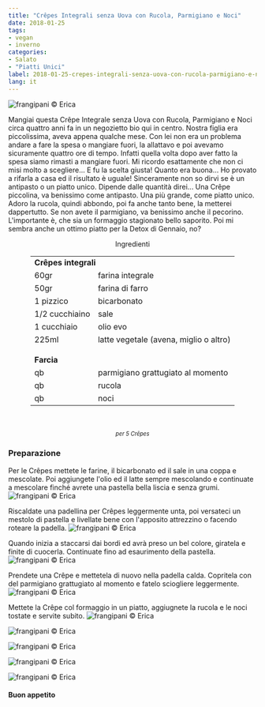 ```yaml
---
title: "Crêpes Integrali senza Uova con Rucola, Parmigiano e Noci"
date: 2018-01-25
tags:
- vegan
- inverno
categories:
- Salato
- "Piatti Unici"
label: 2018-01-25-crepes-integrali-senza-uova-con-rucola-parmigiano-e-noci
lang: it
---
```

![](header.jpg "frangipani © Erica")

Mangiai questa Crêpe Integrale senza Uova con Rucola, Parmigiano e Noci circa quattro anni fa in un negozietto bio qui in centro. Nostra figlia era piccolissima, aveva appena qualche mese. Con lei non era un problema andare a fare la spesa o mangiare fuori, la allattavo e poi avevamo sicuramente quattro ore di tempo. Infatti quella volta dopo aver fatto la spesa siamo rimasti a mangiare fuori. Mi ricordo esattamente che non ci misi molto a scegliere... E fu la scelta giusta! Quanto era buona... Ho provato a rifarla a casa ed il risultato è uguale! Sinceramente non so dirvi se è un antipasto o un piatto unico. Dipende dalle quantità direi... Una Crêpe piccolina, va benissimo come antipasto. Una più grande, come piatto unico. Adoro la rucola, quindi abbondo, poi fa anche tanto bene, la metterei dappertutto. Se non avete il parmigiano, va benissimo anche il pecorino. L'importante è, che sia un formaggio stagionato bello saporito. Poi mi sembra anche un ottimo piatto per la Detox di Gennaio, no?

<div id="wrapper" style="text-align: center">
  <div id="yourdiv" style="display: inline-block;">
    <div class="ingredients">
      <div class="ingredients-title">Ingredienti</div>
      <table>
        <tbody>
          <tr>
            <td colspan="2"><b>Crêpes integrali</b></td>
          </tr>
          <tr>
            <td>60gr</td>
            <td>farina integrale</td>
          </tr>
          <tr>
            <td>50gr</td>
            <td>farina di farro</td>
          </tr>
          <tr>
            <td>1 pizzico</td>
            <td>bicarbonato</td>
          </tr>
          <tr>
            <td>1/2 cucchiaino</td>
            <td>sale</td>
          </tr>
          <tr>
            <td>1 cucchiaio</td>
            <td>olio evo</td>
          </tr>
          <tr>
            <td>225ml</td>
            <td>latte vegetale (avena, miglio o altro)</td>
          </tr>
          <tr style="height: 15px;"></tr>
          <tr>          
            <td colspan="2"><b>Farcia</b></td>
          </tr>      
          <tr> 
            <td>qb</td>
            <td>parmigiano grattugiato al momento</td>
          </tr>
          <tr>
            <td>qb</td>
            <td>rucola</td>
          </tr>
          <tr>
            <td>qb</td>
            <td>noci</td>
          </tr>
        </tbody>
      </table>
      <br></br>
      <i class="pull-right" style="font-size: 80%;">per 5 Crêpes</i>
    </div>
  </div>
</div>


<h3>
  <font color="grey">
    <i class="fa-solid fa-gears"></i>
  </font> Preparazione
</h3>

Per le Crêpes mettete le farine, il bicarbonato ed il sale in una coppa e mescolate. Poi aggiungete l'olio ed il latte sempre mescolando e continuate a mescolare finché avrete una pastella bella liscia e senza grumi.
![](pastella.jpg "frangipani © Erica")

Riscaldate una padellina per Crêpes leggermente unta, poi versateci un mestolo di pastella e livellate bene con l'apposito attrezzino o facendo roteare la padella.
![](padella.jpg "frangipani © Erica")

Quando inizia a staccarsi dai bordi ed avrà preso un bel colore, giratela e finite di cuocerla. Continuate fino ad esaurimento della pastella.
![](crepes.jpg "frangipani © Erica")

Prendete una Crêpe e mettetela di nuovo nella padella calda. Copritela con del parmigiano grattugiato al momento e fatelo sciogliere leggermente. 
![](parmigiano.jpg "frangipani © Erica")

Mettete la Crêpe col formaggio in un piatto, aggiugnete la rucola e le noci tostate e servite subito.
![](risultato1.jpg "frangipani © Erica")

![](risultato2.jpg "frangipani © Erica")

![](risultato3.jpg "frangipani © Erica")

![](risultato4.jpg "frangipani © Erica")

![](risultato5.jpg "frangipani © Erica")

<h4>Buon appetito
  <font color="red">
    <i class="fa-regular fa-face-smile"></i>
  </font>
</h4>
